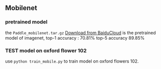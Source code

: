 ## Mobilenet

### pretrained model
the `Paddle_mobilenet.tar.gz` [Download from BaiduCloud](https://pan.baidu.com/s/1slK3wlB) is the pretrained model of imagenet, top-1 accuracy : 70.81%
top-5 accuracy 89.85%

### TEST model on oxford flower 102
use  `python train_mobile.py` to train model on oxford flowers 102.

